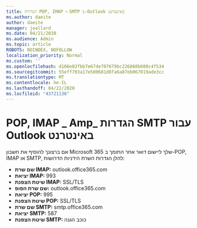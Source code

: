 ```yaml
---
title: הגדרות POP, IMAP ו-SMTP ב-Outlook באינטרנט
ms.author: daeite
author: daeite
manager: joallard
ms.date: 04/21/2020
ms.audience: Admin
ms.topic: article
ROBOTS: NOINDEX, NOFOLLOW
localization_priority: Normal
ms.custom: ''
ms.openlocfilehash: d106e02fbb7e67de707679bc226868b600c4f534
ms.sourcegitcommit: 55eff703a17e500681d8fa6a87eb067019ade3cc
ms.translationtype: MT
ms.contentlocale: he-IL
ms.lasthandoff: 04/22/2020
ms.locfileid: "43721136"
---
```

# <a name="pop-imap--smtp-settings-for-outlook-on-the-web"></a>POP, IMAP _ Amp_ הגדרות SMTP עבור Outlook באינטרנט

אם ברצונך להוסיף את חשבון Microsoft 365 שלך ליישום דואר אחר התומך ב-POP, IMAP או SMTP, להלן הגדרות השרת הידניות הדרושות:
  
- **שם שרת IMAP:** outlook.office365.com
- **יציאת IMAP:** 993
- **שיטת הצפנת IMAP:** SSL/TLS
- **שם שרת הפופ:** outlook.office365.com  
- **יציאת POP:** 995  
- **שיטת הצפנת POP:** SSL/TLS  
- **שם שרת SMTP:** smtp.office365.com
- **יציאת SMTP:** 587
- **שיטת הצפנת SMTP:** כוכב הגנה